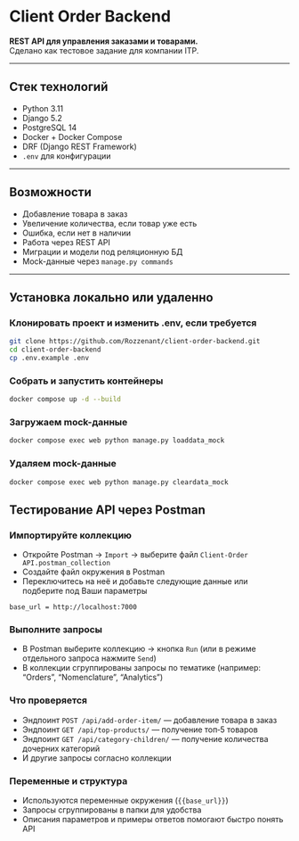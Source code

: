 ﻿# Client Order Backend

**REST API для управления заказами и товарами.**  
Сделано как тестовое задание для компании ITP.

---

## Стек технологий

- Python 3.11
- Django 5.2
- PostgreSQL 14
- Docker + Docker Compose
- DRF (Django REST Framework)
- `.env` для конфигурации

---

## Возможности

- Добавление товара в заказ  
- Увеличение количества, если товар уже есть  
- Ошибка, если нет в наличии  
- Работа через REST API  
- Миграции и модели под реляционную БД  
- Mock-данные через `manage.py commands`

---

## Установка локально или удаленно

### Клонировать проект и изменить .env, если требуется
```bash
git clone https://github.com/Rozzenant/client-order-backend.git
cd client-order-backend
cp .env.example .env
```

### Собрать и запустить контейнеры
```bash
docker compose up -d --build
```

### Загружаем mock-данные
```bash
docker compose exec web python manage.py loaddata_mock
```

### Удаляем mock-данные
```bash
docker compose exec web python manage.py cleardata_mock
```

## Тестирование API через Postman

### Импортируйте коллекцию  
- Откройте Postman → `Import` → выберите файл `Client-Order API.postman_collection`  
- Создайте файл окружения в Postman 
- Переключитесь на неё и добавьте следующие данные или подберите под Ваши параметры
```
base_url = http://localhost:7000
```

### Выполните запросы  
- В Postman выберите коллекцию → кнопка `Run` (или в режиме отдельного запроса нажмите `Send`)  
- В коллекции сгруппированы запросы по тематике (например: “Orders”, “Nomenclature”, “Analytics”)  

### Что проверяется  
- Эндпоинт `POST /api/add-order-item/` — добавление товара в заказ  
- Эндпоинт `GET /api/top-products/` — получение топ‑5 товаров  
- Эндпоинт `GET /api/category-children/` — получение количества дочерних категорий  
- И другие запросы согласно коллекции  

### Переменные и структура  
- Используются переменные окружения (`{{base_url}}`)  
- Запросы сгруппированы в папки для удобства  
- Описания параметров и примеры ответов помогают быстро понять API  





